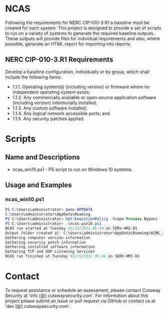 # NCAS

Following the requirements for NERC CIP-010-3.R1 a baseline must be created for each system. This project is designed to provide a set of scripts to run on a variety of systems to generate the required baseline outputs. These outputs will provide files for individual requirements and also, where possible, generate an HTML report for importing into reports.

## NERC CIP-010-3.R1 Requirements 

Develop a baseline configuration, individually or by group, which shall include the following items:

* 1.1.1. Operating system(s) (including version) or firmware where no independent operating system exists;
* 1.1.2. Any commercially available or open-source application software (including version) intentionally installed;
* 1.1.3. Any custom software installed;
* 1.1.4. Any logical network accessible ports; and
* 1.1.5. Any security patches applied.

# Scripts

## Name and Descriptions

* ncas_win10.ps1 - PS script to run on Windows 10 systems.

## Usage and Examples

### ncas_win10.ps1

```powershell
PS C:\Users\administrator> $env:APPDATA
C:\Users\administrator\AppData\Roaming
PS C:\Users\administrator> Set-ExecutionPolicy -Scope Process Bypass
PS C:\Users\administrator> .\ncas_win10.ps1
NCAS run started at Tuesday 03/15/2022 06:44 on SERV-HMI-01
Output folder created at: C:\Users\administrator\AppData\Roaming\ACME_2022031506441913                                           
Gathering computer version information                                                                                  
Gathering security patch information
Gathering installed software information
Gathering TCP and UDP Listening Services
NCAS run finished at Tuesday 03/15/2022 06:44 on SERV-HMI-01
```

# Contact
To request assistance or schedule an assessment, please contact Cutaway Security at 'info [@] cutawaysecurity.com'.
For information about this project please submit an issue or pull request via GitHub or contact us at 'dev [@] cutawaysecurity.com'.